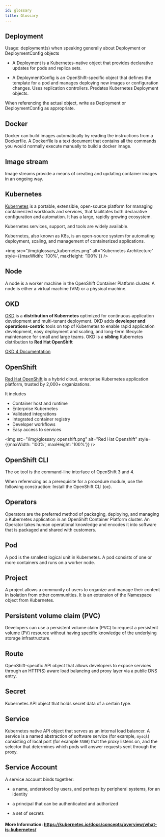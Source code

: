 ```yaml
---
id: glossary
title: Glossary
---
```


## Deployment

Usage: deployment(s) when speaking generally about Deployment or DeploymentConfig objects

* A Deployment is a Kubernetes-native object that provides declarative updates for pods and replica sets.

* A DeploymentConfig is an OpenShift-specific object that defines the template for a pod and manages deploying new images or configuration changes. Uses replication controllers. Predates Kubernetes Deployment objects.

When referencing the actual object, write as Deployment or DeploymentConfig as appropriate. 

## Docker

Docker can build images automatically by reading the instructions from a Dockerfile. A Dockerfile is a text document that contains all the commands you would normally execute manually to build a docker image.

## Image stream

Image streams provide a means of creating and updating container images in an ongoing way.

## Kubernetes

[Kubernetes](https://kubernetes.io/) is a portable, extensible, open-source platform for managing containerized workloads and services, that facilitates both declarative configuration and automation. It has a large, rapidly growing ecosystem. 

Kubernetes services, support, and tools are widely available.

Kubernetes, also known as K8s, is an open-source system for automating deployment, scaling, and management of containerized applications.

<img src="/img/glossary_kubernetes.png" alt="Kubernetes Architecture" style={{maxWidth: '100%', maxHeight: '100%'}} />

## Node

A node is a worker machine in the OpenShift Container Platform cluster. A node is either a virtual machine (VM) or a physical machine.

## OKD

[OKD](https://www.okd.io/) is a **distribution of Kubernetes** optimized for continuous application development and multi-tenant deployment. OKD adds **developer and operations-centric** tools on top of Kubernetes to enable rapid application development, easy deployment and scaling, and long-term lifecycle maintenance for small and large teams. OKD is a **sibling** Kubernetes distribution to **Red Hat OpenShift**

[OKD 4 Documentation](https://docs.okd.io/latest/welcome/index.html)

## OpenShift

[Red Hat OpenShift](https://www.openshift.com/) is a hybrid cloud, enterprise Kubernetes application platform, trusted by 2,000+ organizations.

It includes 

* Container host and runtime
* Enterprise Kubernetes
* Validated integrations
* Integrated container registry
* Developer workflows
* Easy access to services

<img src="/img/glossary_openshift.png" alt="Red Hat Openshift" style={{maxWidth: '100%', maxHeight: '100%'}} />

## OpenShift CLI

The oc tool is the command-line interface of OpenShift 3 and 4.

When referencing as a prerequisite for a procedure module, use the following construction: Install the OpenShift CLI (oc).

## Operators

Operators are the preferred method of packaging, deploying, and managing a Kubernetes application in an OpenShift Container Platform cluster. An Operator takes human operational knowledge and encodes it into software that is packaged and shared with customers.

## Pod

A pod is the smallest logical unit in Kubernetes. A pod consists of one or more containers and runs on a worker node.

## Project

A project allows a community of users to organize and manage their content in isolation from other communities. It is an extension of the Namespace object from Kubernetes.

## Persistent volume claim (PVC)

Developers can use a persistent volume claim (PVC) to request a persistent volume (PV) resource without having specific knowledge of the underlying storage infrastructure.

## Route

OpenShift-specific API object that allows developers to expose services through an HTTP(S) aware load balancing and proxy layer via a public DNS entry. 

## Secret

Kubernetes API object that holds secret data of a certain type.

## Service

Kubernetes native API object that serves as an internal load balancer. A service is a named abstraction of software service (for example, `mysql`) consisting of local port (for example `3306`) that the proxy listens on, and the selector that determines which pods will answer requests sent through the proxy.

## Service Account

A service account binds together:

* a name, understood by users, and perhaps by peripheral systems, for an identity

* a principal that can be authenticated and authorized

* a set of secrets

#### More Information: https://kubernetes.io/docs/concepts/overview/what-is-kubernetes/


